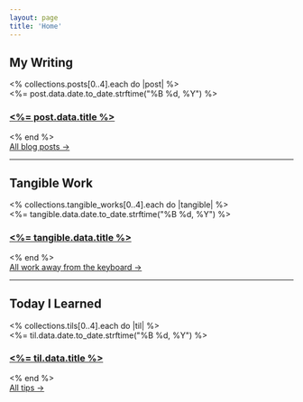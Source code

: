 ```yaml
---
layout: page
title: 'Home'
---
```


<div class="mx-auto my-0 p-[20px] pb-1">
	<h2 class="mt-0 alt_font text-3xl">My Writing</h2>
  <% collections.posts[0..4].each do |post| %>
    <div class="mb-[15px] sm:mb-[20px]">
			<div class="post-date"><%= post.data.date.to_date.strftime("%B %d, %Y") %></div>
      <h3 class="post-title">
        <a href="<%= post.relative_url %>"><%= post.data.title %></a>
      </h3>
    </div>
  <% end %>
	<div class="mt-2">
		<a class="text-sm text-black" href="/blog/">All blog posts →</a>
	</div>
	<hr class="mt-6">
	<h2 class="mt-6 alt_font text-3xl">Tangible Work</h2>
	<% collections.tangible_works[0..4].each do |tangible| %>
		<div class="mb-[15px] sm:mb-[20px]">
			<div class="post-date"><%= tangible.data.date.to_date.strftime("%B %d, %Y") %></div>
			<h3 class="post-title">
				<a href="<%= tangible.relative_url %>"><%= tangible.data.title %></a>
			</h3>
		</div>
	<% end %> 
	<div class="mt-2">
		<a class="text-sm text-black" href="/tangible-work/">All work away from the keyboard →</a>
	</div>
	<hr class="mt-6">
	<h2 class="mt-6 alt_font text-3xl">Today I Learned</h2>
	<% collections.tils[0..4].each do |til| %>
		<div class="mb-[15px] sm:mb-[20px]">
			<div class="post-date"><%= til.data.date.to_date.strftime("%B %d, %Y") %></div>
			<h3 class="post-title">
				<a href="<%= til.relative_url %>"><%= til.data.title %></a>
			</h3>
		</div>
	<% end %>
	<div class="mt-2 mb-6">
		<a class="text-sm text-black" href="/today-i-learned/">All tips →</a>
	</div>

</div>
